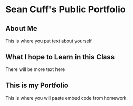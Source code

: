 # Sean Cuff's Public Portfolio

## About Me
This is where you put text about yourself

## What I hope to Learn in this Class
There will be more text here

## This is my Portfolio
This is where you will paste embed code from homework.
